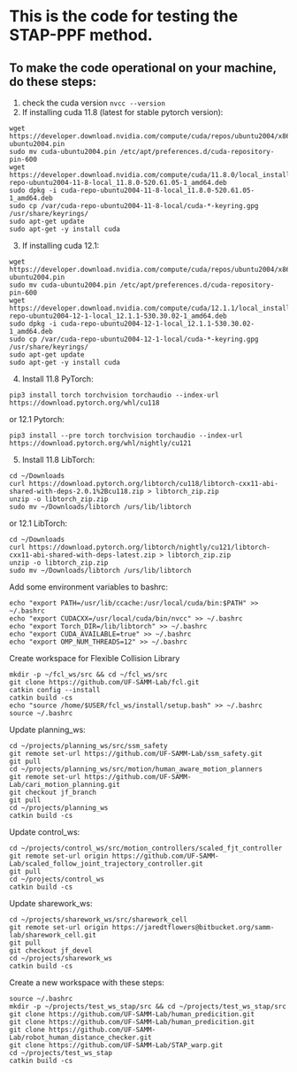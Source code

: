 # This is the code for testing the STAP-PPF method.

## To make the code operational on your machine, do these steps:
1. check the cuda version ```nvcc --version```
2. If installing cuda 11.8 (latest for stable pytorch version):
```
wget https://developer.download.nvidia.com/compute/cuda/repos/ubuntu2004/x86_64/cuda-ubuntu2004.pin
sudo mv cuda-ubuntu2004.pin /etc/apt/preferences.d/cuda-repository-pin-600
wget https://developer.download.nvidia.com/compute/cuda/11.8.0/local_installers/cuda-repo-ubuntu2004-11-8-local_11.8.0-520.61.05-1_amd64.deb
sudo dpkg -i cuda-repo-ubuntu2004-11-8-local_11.8.0-520.61.05-1_amd64.deb
sudo cp /var/cuda-repo-ubuntu2004-11-8-local/cuda-*-keyring.gpg /usr/share/keyrings/
sudo apt-get update
sudo apt-get -y install cuda
```
3. If installing cuda 12.1:
```
wget https://developer.download.nvidia.com/compute/cuda/repos/ubuntu2004/x86_64/cuda-ubuntu2004.pin
sudo mv cuda-ubuntu2004.pin /etc/apt/preferences.d/cuda-repository-pin-600
wget https://developer.download.nvidia.com/compute/cuda/12.1.1/local_installers/cuda-repo-ubuntu2004-12-1-local_12.1.1-530.30.02-1_amd64.deb
sudo dpkg -i cuda-repo-ubuntu2004-12-1-local_12.1.1-530.30.02-1_amd64.deb
sudo cp /var/cuda-repo-ubuntu2004-12-1-local/cuda-*-keyring.gpg /usr/share/keyrings/
sudo apt-get update
sudo apt-get -y install cuda
```
4. Install 11.8 PyTorch:
```
pip3 install torch torchvision torchaudio --index-url https://download.pytorch.org/whl/cu118 
```
or 12.1 Pytorch:
```
pip3 install --pre torch torchvision torchaudio --index-url https://download.pytorch.org/whl/nightly/cu121
```
5. Install 11.8 LibTorch:
```
cd ~/Downloads
curl https://download.pytorch.org/libtorch/cu118/libtorch-cxx11-abi-shared-with-deps-2.0.1%2Bcu118.zip > libtorch_zip.zip
unzip -o libtorch_zip.zip
sudo mv ~/Downloads/libtorch /urs/lib/libtorch
```
or 12.1 LibTorch:
```
cd ~/Downloads
curl https://download.pytorch.org/libtorch/nightly/cu121/libtorch-cxx11-abi-shared-with-deps-latest.zip > libtorch_zip.zip
unzip -o libtorch_zip.zip
sudo mv ~/Downloads/libtorch /urs/lib/libtorch
```

Add some environment variables to bashrc:
```
echo "export PATH=/usr/lib/ccache:/usr/local/cuda/bin:$PATH" >> ~/.bashrc
echo "export CUDACXX=/usr/local/cuda/bin/nvcc" >> ~/.bashrc
echo "export Torch_DIR=/lib/libtorch" >> ~/.bashrc
echo "export CUDA_AVAILABLE=true" >> ~/.bashrc
echo "export OMP_NUM_THREADS=12" >> ~/.bashrc
```

Create workspace for Flexible Collision Library
```
mkdir -p ~/fcl_ws/src && cd ~/fcl_ws/src
git clone https://github.com/UF-SAMM-Lab/fcl.git
catkin config --install
catkin build -cs
echo "source /home/$USER/fcl_ws/install/setup.bash" >> ~/.bashrc
source ~/.bashrc
```

Update planning_ws:
```
cd ~/projects/planning_ws/src/ssm_safety
git remote set-url https://github.com/UF-SAMM-Lab/ssm_safety.git
git pull
cd ~/projects/planning_ws/src/motion/human_aware_motion_planners
git remote set-url https://github.com/UF-SAMM-Lab/cari_motion_planning.git
git checkout jf_branch
git pull
cd ~/projects/planning_ws
catkin build -cs
```

Update control_ws:
```
cd ~/projects/control_ws/src/motion_controllers/scaled_fjt_controller
git remote set-url origin https://github.com/UF-SAMM-Lab/scaled_follow_joint_trajectory_controller.git
git pull
cd ~/projects/control_ws
catkin build -cs
```

Update sharework_ws:
```
cd ~/projects/sharework_ws/src/sharework_cell
git remote set-url origin https://jaredtflowers@bitbucket.org/samm-lab/sharework_cell.git
git pull 
git checkout jf_devel
cd ~/projects/sharework_ws
catkin build -cs
```


Create a new workspace with these steps:
```
source ~/.bashrc
mkdir -p ~/projects/test_ws_stap/src && cd ~/projects/test_ws_stap/src
git clone https://github.com/UF-SAMM-Lab/human_predicition.git
git clone https://github.com/UF-SAMM-Lab/human_predicition.git
git clone https://github.com/UF-SAMM-Lab/robot_human_distance_checker.git
git clone https://github.com/UF-SAMM-Lab/STAP_warp.git
cd ~/projects/test_ws_stap
catkin build -cs
```
